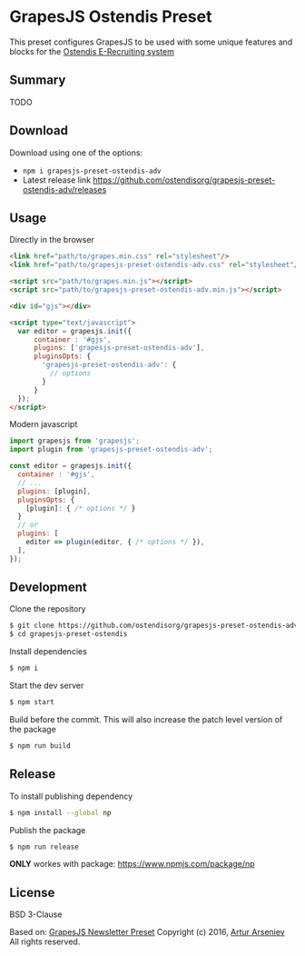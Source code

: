 # GrapesJS Ostendis Preset

This preset configures GrapesJS to be used with some unique features and blocks for the [Ostendis E-Recrui­ting sys­tem](https://www.ostendis.com/en)

## Summary

TODO

## Download

Download using one of the options:

* `npm i grapesjs-preset-ostendis-adv`
* Latest release link https://github.com/ostendisorg/grapesjs-preset-ostendis-adv/releases


## Usage

Directly in the browser
```html
<link href="path/to/grapes.min.css" rel="stylesheet"/>
<link href="path/to/grapesjs-preset-ostendis-adv.css" rel="stylesheet"/>

<script src="path/to/grapes.min.js"></script>
<script src="path/to/grapesjs-preset-ostendis-adv.min.js"></script>

<div id="gjs"></div>

<script type="text/javascript">
  var editor = grapesjs.init({
      container : '#gjs',
      plugins: ['grapesjs-preset-ostendis-adv'],
      pluginsOpts: {
        'grapesjs-preset-ostendis-adv': {
          // options
        }
      }
  });
</script>
```

Modern javascript
```js
import grapesjs from 'grapesjs';
import plugin from 'grapesjs-preset-ostendis-adv';

const editor = grapesjs.init({
  container : '#gjs',
  // ...
  plugins: [plugin],
  pluginsOpts: {
    [plugin]: { /* options */ }
  }
  // or
  plugins: [
    editor => plugin(editor, { /* options */ }),
  ],
});
```

## Development

Clone the repository

```sh
$ git clone https://github.com/ostendisorg/grapesjs-preset-ostendis-adv.git
$ cd grapesjs-preset-ostendis
```

Install dependencies

```sh
$ npm i
```

Start the dev server

```sh
$ npm start
```

Build before the commit. This will also increase the patch level version of the package

```sh
$ npm run build
```

## Release

To install publishing dependency
```sh
$ npm install --global np
```

Publish the package

```sh
$ npm run release
```
**ONLY** workes with package:
https://www.npmjs.com/package/np

## License

BSD 3-Clause

Based on: [GrapesJS Newsletter Preset](http://grapesjs.com/demo-newsletter-editor.html)
Copyright (c) 2016, [Artur Arseniev](https://github.com/artf)
All rights reserved.
